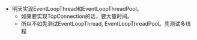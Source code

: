 - 明天实现EventLoopThread和EventLoopThreadPool。
    - 如果要实现TcpConnection的话，要大量时间。
    - 所以不如先测试EventLoopThread, EventLoopThreadPool。先测试多线程